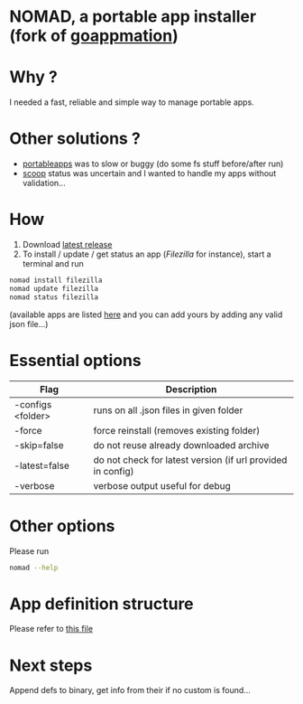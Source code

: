 # NOMAD, a portable app installer (fork of [goappmation](https://github.com/josephspurrier/goappmation))

# Why ?
I needed a fast, reliable and simple way to manage portable apps.

# Other solutions ?
 * [portableapps](https://portableapps.com/) was to slow or buggy (do some fs stuff before/after run) 
 * [scoop](https://scoop.sh/) status was uncertain and I wanted to handle my apps without validation...

# How
 1. Download [latest release](https://github.com/jonathanMelly/portable-app-installer/releases/latest)
 2. To install / update / get status an app (*Filezilla* for instance), start a terminal and run
```bash 
nomad install filezilla
nomad update filezilla
nomad status filezilla
```

(available apps are listed [here](app-definitions) and you can add yours by adding any valid json file...)

# Essential options

| Flag                    | Description                                                         |
|-------------------------|---------------------------------------------------------------------|
| -configs &lt;folder&gt; | runs on all .json files in given folder                             |
| -force                  | force reinstall (removes existing folder)                           |
| -skip=false             | do not reuse already downloaded archive                             |
| -latest=false           | do not check for latest version (if url provided in config)         |
| -verbose                | verbose output useful for debug                                     |

# Other options
Please run
```bash 
nomad --help
```

# App definition structure
Please refer to [this file](installer/config.go)

# Next steps
Append defs to binary, get info from their if no custom is found...

